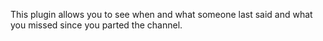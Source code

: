 This plugin allows you to see when and what someone last said and what you missed since you parted the channel.